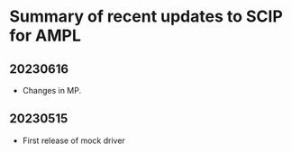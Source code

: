 Summary of recent updates to SCIP for AMPL
==========================================

## 20230616
- Changes in MP.


## 20230515
- First release of mock driver
